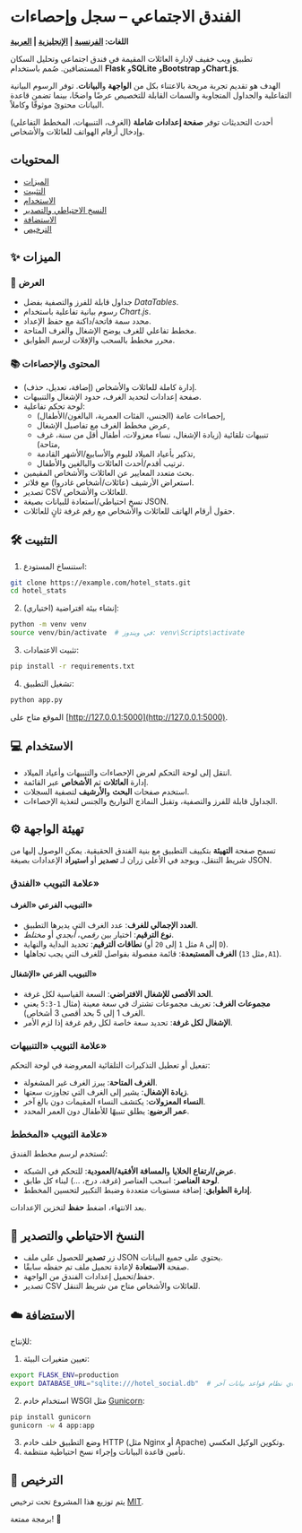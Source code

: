 # الفندق الاجتماعي – سجل وإحصاءات
**اللغات: [الفرنسية](README.md) | [الإنجليزية](README.en.md) | [العربية](README.ar.md)**

تطبيق ويب خفيف لإدارة العائلات المقيمة في فندق اجتماعي وتحليل السكان المستضافين. صُمم باستخدام **Flask** و**SQLite** و**Bootstrap** و**Chart.js**.

الهدف هو تقديم تجربة مريحة بالاعتناء بكل من **الواجهة** و**البيانات**. توفر الرسوم البيانية التفاعلية والجداول المتجاوبة والسمات القابلة للتخصيص عرضًا واضحًا، بينما تضمن قاعدة البيانات محتوىً موثوقًا وكاملاً.

أحدث التحديثات توفر **صفحة إعدادات شاملة** (الغرف، التنبيهات، المخطط التفاعلي) وإدخال أرقام الهواتف للعائلات والأشخاص.

## المحتويات
- [الميزات](#-الميزات)
- [التثبيت](#-التثبيت)
- [الاستخدام](#-الاستخدام)
- [النسخ الاحتياطي والتصدير](#-النسخ-الاحتياطي-والتصدير)
- [الاستضافة](#-الاستضافة)
- [الترخيص](#-الترخيص)

## ✨ الميزات

### 🎨 العرض

- جداول قابلة للفرز والتصفية بفضل *DataTables*.
- رسوم بيانية تفاعلية باستخدام *Chart.js*.
- محدد سمة فاتحة/داكنة مع حفظ الإعداد.
- مخطط تفاعلي للغرف يوضح الإشغال والغرف المتاحة.
- محرر مخطط بالسحب والإفلات لرسم الطوابق.

### 📚 المحتوى والإحصاءات

- إدارة كاملة للعائلات والأشخاص (إضافة، تعديل، حذف).
- صفحة إعدادات لتحديد الغرف، حدود الإشغال والتنبيهات.
- لوحة تحكم تفاعلية:
  - إحصاءات عامة (الجنس، الفئات العمرية، البالغون/الأطفال),
  - عرض مخطط الغرف مع تفاصيل الإشغال,
  - تنبيهات تلقائية (زيادة الإشغال، نساء معزولات، أطفال أقل من سنة، غرف متاحة),
  - تذكير بأعياد الميلاد لليوم والأسابيع/الأشهر القادمة,
  - ترتيب أقدم/أحدث العائلات والبالغين والأطفال.
- بحث متعدد المعايير عن العائلات والأشخاص المقيمين.
- استعراض الأرشيف (عائلات/أشخاص غادروا) مع فلاتر.
- تصدير CSV للعائلات والأشخاص.
- نسخ احتياطي/استعادة للبيانات بصيغة JSON.
- حقول أرقام الهاتف للعائلات والأشخاص مع رقم غرفة ثانٍ للعائلات.

## 🛠️ التثبيت

1. استنساخ المستودع:

```bash
git clone https://example.com/hotel_stats.git
cd hotel_stats
```

2. (اختياري) إنشاء بيئة افتراضية:

```bash
python -m venv venv
source venv/bin/activate  # في ويندوز: venv\Scripts\activate
```

3. تثبيت الاعتمادات:

```bash
pip install -r requirements.txt
```

4. تشغيل التطبيق:

```bash
python app.py
```

الموقع متاح على [http://127.0.0.1:5000](http://127.0.0.1:5000).

## 💻 الاستخدام

- انتقل إلى لوحة التحكم لعرض الإحصاءات والتنبيهات وأعياد الميلاد.
- إدارة **العائلات** ثم **الأشخاص** عبر القائمة.
- استخدم صفحات **البحث** و**الأرشيف** لتصفية السجلات.
- الجداول قابلة للفرز والتصفية، وتقبل النماذج التواريخ والجنس لتغذية الإحصاءات.

## ⚙️ تهيئة الواجهة

تسمح صفحة **التهيئة** بتكييف التطبيق مع بنية الفندق الحقيقية. يمكن الوصول إليها من شريط التنقل، ويوجد في الأعلى زران لـ **تصدير** أو **استيراد** الإعدادات بصيغة JSON.

### علامة التبويب «الفندق»

#### التبويب الفرعي «الغرف»

- **العدد الإجمالي للغرف**: عدد الغرف التي يديرها التطبيق.
- **نوع الترقيم**: اختيار بين *رقمي*، *أبجدي* أو *مختلط*.
- **نطاقات الترقيم**: تحديد البداية والنهاية (مثل `1` إلى `20` أو `A` إلى `D`).
- **الغرف المستبعدة**: قائمة مفصولة بفواصل للغرف التي يجب تجاهلها (مثل `13,A1`).

#### التبويب الفرعي «الإشغال»

- **الحد الأقصى للإشغال الافتراضي**: السعة القياسية لكل غرفة.
- **مجموعات الغرف**: تعريف مجموعات تشترك في سعة معينة (مثال `1-5:3` يعني الغرف 1 إلى 5 بحد أقصى 3 أشخاص).
- **الإشغال لكل غرفة**: تحديد سعة خاصة لكل رقم غرفة إذا لزم الأمر.

### علامة التبويب «التنبيهات»

تفعيل أو تعطيل التذكيرات التلقائية المعروضة في لوحة التحكم:

- **الغرف المتاحة**: يبرز الغرف غير المشغولة.
- **زيادة الإشغال**: يشير إلى الغرف التي تجاوزت سعتها.
- **النساء المعزولات**: يكتشف النساء المقيمات دون بالغ آخر.
- **عمر الرضيع**: يطلق تنبيهًا للأطفال دون العمر المحدد.

### علامة التبويب «المخطط»

تُستخدم لرسم مخطط الفندق:

- **عرض/ارتفاع الخلايا** و**المسافة الأفقية/العمودية**: للتحكم في الشبكة.
- **لوحة العناصر**: اسحب العناصر (غرفة، درج، ...) لبناء كل طابق.
- **إدارة الطوابق**: إضافة مستويات متعددة وضبط التكبير لتحسين المخطط.

بعد الانتهاء، اضغط **حفظ** لتخزين الإعدادات.

## 💾 النسخ الاحتياطي والتصدير

- زر **تصدير** للحصول على ملف JSON يحتوي على جميع البيانات.
- صفحة **الاستعادة** لإعادة تحميل ملف تم حفظه سابقًا.
- حفظ/تحميل إعدادات الفندق من الواجهة.
- تصدير CSV للعائلات والأشخاص متاح من شريط التنقل.

## ☁️ الاستضافة

للإنتاج:

1. تعيين متغيرات البيئة:

```bash
export FLASK_ENV=production
export DATABASE_URL="sqlite:///hotel_social.db"  # أو أي نظام قواعد بيانات آخر
```

2. استخدام خادم WSGI مثل [Gunicorn](https://gunicorn.org/):

```bash
pip install gunicorn
gunicorn -w 4 app:app
```

3. وضع التطبيق خلف خادم HTTP (مثل Nginx أو Apache) وتكوين الوكيل العكسي.
4. تأمين قاعدة البيانات وإجراء نسخ احتياطية منتظمة.

## 📄 الترخيص

يتم توزيع هذا المشروع تحت ترخيص [MIT](LICENSE).

برمجة ممتعة! 🎉
